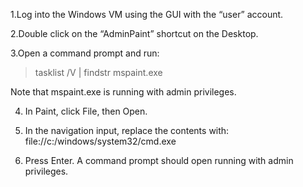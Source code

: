 1.Log into the Windows VM using the GUI with the “user”
account.


2.Double click on the “AdminPaint” shortcut on the
Desktop.


3.Open a command prompt and run:
> tasklist /V | findstr mspaint.exe


Note that mspaint.exe is running with admin privileges.


4. In Paint, click File, then Open.

6. In the navigation input, replace the contents with:
file://c:/windows/system32/cmd.exe

6. Press Enter. A command prompt should open
running with admin privileges.